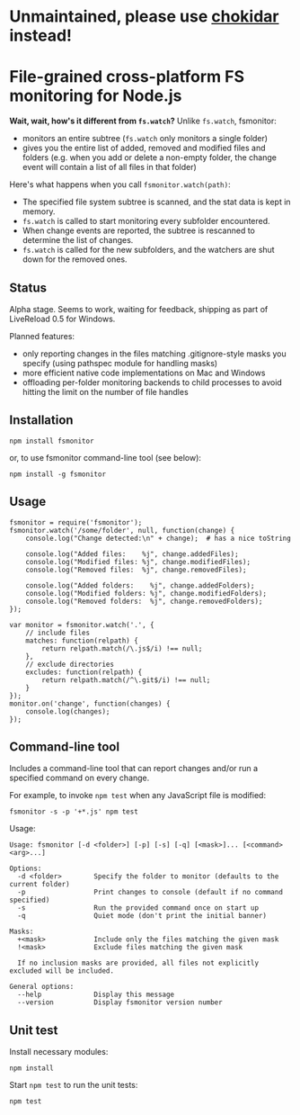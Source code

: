 # Unmaintained, please use [chokidar](https://github.com/paulmillr/chokidar) instead!

# File-grained cross-platform FS monitoring for Node.js

**Wait, wait, how's it different from `fs.watch`?** Unlike `fs.watch`, fsmonitor:

* monitors an entire subtree (`fs.watch` only monitors a single folder)
* gives you the entire list of added, removed and modified files and folders (e.g. when you add or delete a non-empty folder, the change event will contain a list of all files in that folder)

Here's what happens when you call `fsmonitor.watch(path)`:

* The specified file system subtree is scanned, and the stat data is kept in memory.
* `fs.watch` is called to start monitoring every subfolder encountered.
* When change events are reported, the subtree is rescanned to determine the list of changes.
* `fs.watch` is called for the new subfolders, and the watchers are shut down for the removed ones.


## Status

Alpha stage. Seems to work, waiting for feedback, shipping as part of LiveReload 0.5 for Windows.

Planned features:

* only reporting changes in the files matching .gitignore-style masks you specify (using pathspec module for handling masks)
* more efficient native code implementations on Mac and Windows
* offloading per-folder monitoring backends to child processes to avoid hitting the limit on the number of file handles


## Installation

    npm install fsmonitor

or, to use fsmonitor command-line tool (see below):

    npm install -g fsmonitor


## Usage

    fsmonitor = require('fsmonitor');
    fsmonitor.watch('/some/folder', null, function(change) {
        console.log("Change detected:\n" + change);  # has a nice toString

        console.log("Added files:    %j", change.addedFiles);
        console.log("Modified files: %j", change.modifiedFiles);
        console.log("Removed files:  %j", change.removedFiles);

        console.log("Added folders:    %j", change.addedFolders);
        console.log("Modified folders: %j", change.modifiedFolders);
        console.log("Removed folders:  %j", change.removedFolders);
    });

    var monitor = fsmonitor.watch('.', {
        // include files
        matches: function(relpath) {
            return relpath.match(/\.js$/i) !== null;
        },
        // exclude directories
        excludes: function(relpath) {
            return relpath.match(/^\.git$/i) !== null;
        }
    });
    monitor.on('change', function(changes) {
        console.log(changes);
    });


## Command-line tool

Includes a command-line tool that can report changes and/or run a specified command on every change.

For example, to invoke `npm test` when any JavaScript file is modified:

    fsmonitor -s -p '+*.js' npm test

Usage:

    Usage: fsmonitor [-d <folder>] [-p] [-s] [-q] [<mask>]... [<command> <arg>...]

    Options:
      -d <folder>        Specify the folder to monitor (defaults to the current folder)
      -p                 Print changes to console (default if no command specified)
      -s                 Run the provided command once on start up
      -q                 Quiet mode (don't print the initial banner)

    Masks:
      +<mask>            Include only the files matching the given mask
      !<mask>            Exclude files matching the given mask

      If no inclusion masks are provided, all files not explicitly excluded will be included.

    General options:
      --help             Display this message
      --version          Display fsmonitor version number


## Unit test

Install necessary modules:

    npm install

Start `npm test` to run the unit tests:

    npm test
